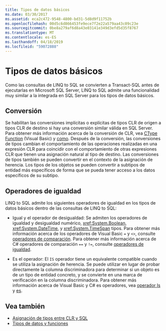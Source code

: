 ```yaml
---
title: Tipos de datos básicos
ms.date: 03/30/2017
ms.assetid: eca2c472-9548-4800-bd31-5d8d9f11752b
ms.openlocfilehash: 00d5c6d866453fe9ece7f2e22a579aa43c09c23e
ms.sourcegitcommit: 0be8a279af6d8a43e03141e349d3efd5d35f8767
ms.translationtype: MT
ms.contentlocale: es-ES
ms.lasthandoff: 04/18/2019
ms.locfileid: "59072888"
---
```

# <a name="basic-data-types"></a>Tipos de datos básicos
Como las consultas de LINQ to SQL se convierten a Transact-SQL antes de ejecutarlas en Microsoft SQL Server, LINQ to SQL admite una funcionalidad muy similar a la integrada en SQL Server para los tipos de datos básicos.  
  
## <a name="casting"></a>Conversión  
 Se habilitan las conversiones implícitas o explícitas de tipos CLR de origen a tipos CLR de destino si hay una conversión similar válida en SQL Server. Para obtener más información acerca de la conversión de CLR, vea [CType Function](~/docs/visual-basic/language-reference/functions/ctype-function.md) (Visual Basic) y [como](~/docs/csharp/language-reference/keywords/as.md). Después de la conversión, las conversiones de tipos cambian el comportamiento de las operaciones realizadas en una expresión CLR para coincidir con el comportamiento de otras expresiones CLR que tienen una asignación natural al tipo de destino. Las conversiones de tipos también se pueden convertir en el contexto de la asignación de herencia. Los tipos de los objetos se pueden convertir a subtipos de entidad más específicos de forma que se pueda tener acceso a los datos específicos de su subtipo.  
  
## <a name="equality-operators"></a>Operadores de igualdad  
 LINQ to SQL admite los siguientes operadores de igualdad en los tipos de datos básicos dentro de las consultas de LINQ to SQL:  
  
-   Igual y el operador de desigualdad: Se admiten los operadores de igualdad y desigualdad numérico, <xref:System.Boolean>, <xref:System.DateTime>, y <xref:System.TimeSpan> tipos. Para obtener más información acerca de los operadores de Visual Basic `=` y `<>`, consulte [operadores de comparación](~/docs/visual-basic/language-reference/operators/comparison-operators.md). Para obtener más información acerca de C# operadores de comparación `==` y `!=`, consulte [operadores de igualdad](~/docs/csharp/language-reference/operators/equality-operators.md).
  
-   Es el operador: El `IS` operador tiene un equivalente compatible cuando se utiliza la asignación de herencia. Se puede utilizar en lugar de probar directamente la columna discriminadora para determinar si un objeto es de un tipo de entidad concreto, y se convierte en una marca de verificación en la columna discriminadora. Para obtener más información acerca de Visual Basic y C# es operadores, vea [operador Is](~/docs/visual-basic/language-reference/operators/is-operator.md) y [es](~/docs/csharp/language-reference/keywords/is.md).  
  
## <a name="see-also"></a>Vea también

- [Asignación de tipos entre CLR y SQL](../../../../../../docs/framework/data/adonet/sql/linq/sql-clr-type-mapping.md)
- [Tipos de datos y funciones](../../../../../../docs/framework/data/adonet/sql/linq/data-types-and-functions.md)

